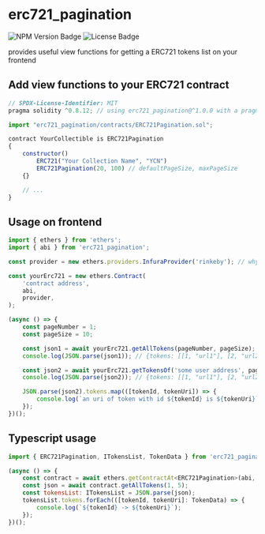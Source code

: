 # erc721_pagination
![NPM Version Badge](https://img.shields.io/npm/v/erc721_pagination?logo=npm)
![License Badge](https://img.shields.io/npm/l/erc721_pagination)

provides useful view functions for getting a ERC721 tokens list on your frontend

## Add view functions to your ERC721 contract
``` js
// SPDX-License-Identifier: MIT
pragma solidity ^0.8.12; // using erc721_pagination@^1.0.0 with a pragma solidity below 0.8.12

import "erc721_pagination/contracts/ERC721Pagination.sol";

contract YourCollectible is ERC721Pagination
{
	constructor()
		ERC721("Your Collection Name", "YCN")
		ERC721Pagination(20, 100) // defaultPageSize, maxPageSize
	{}

	// ...
}
```

## Usage on frontend
``` js
import { ethers } from 'ethers';
import { abi } from 'erc721_pagination';

const provider = new ethers.providers.InfuraProvider('rinkeby'); // why not

const yourErc721 = new ethers.Contract(
	'contract address',
	abi,
	provider,
);

(async () => {
	const pageNumber = 1;
	const pageSize = 10;

	const json1 = await yourErc721.getAllTokens(pageNumber, pageSize);
	console.log(JSON.parse(json1)); // {tokens: [[1, "url1"], [2, "url2"], [3, "url3"]]}

	const json2 = await yourErc721.getTokensOf('some user address', pageNumber, pageSize);
	console.log(JSON.parse(json2)); // {tokens: [[1, "url1"], [2, "url2"]]}

	JSON.parse(json2).tokens.map(([tokenId, tokenUri]) => {
		console.log(`an uri of token with id ${tokenId} is ${tokenUri}`);
	});
})();
```

## Typescript usage
``` js
import { ERC721Pagination, ITokensList, TokenData } from 'erc721_pagination';

(async () => {
	const contract = await ethers.getContractAt<ERC721Pagination>(abi, 'contract address');
	const json = await contract.getAllTokens(1, 5);
	const tokensList: ITokensList = JSON.parse(json);
	tokensList.tokens.forEach(([tokenId, tokenUri]: TokenData) => {
		console.log(`${tokenId} -> ${tokenUri}`);
	});
})();
```